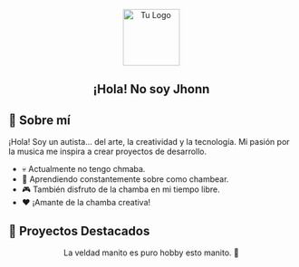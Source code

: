 <!-- Header -->
<p align="center">
  <img width="100px" src="https://raw.githubusercontent.com/jhon50420/imagens-logs/main/logo%20util%201.svg" align="center" alt="Tu Logo" />
  <h2 align="center">¡Hola! No soy Jhonn </h2>
</p>

<!-- About Me Section -->
## 🎨 Sobre mí
¡Hola! Soy un autista... del arte, la creatividad y la tecnología. Mi pasión por la musica me inspira a crear proyectos de desarrollo.

- 💀 Actualmente no tengo chmaba.
- 🌱 Aprendiendo constantemente sobre como chambear.
- 🎮 También disfruto de la chamba en mi tiempo libre.
- ❤️ ¡Amante de la chamba creativa!

<!-- Featured Projects Section -->
## 🚀 Proyectos Destacados
<!--
### [Nombre del Proyecto 1]
Breve descripción del proyecto. ¡Añade una imagen llamativa!
![Imagen del Proyecto 1](imagen_proyecto1.png)

### [Nombre del Proyecto 2]
Otra descripción emocionante del proyecto. ¡Muestra una imagen para captar la atención!
![Imagen del Proyecto 2](imagen_proyecto2.png)
 -->

<!-- Let's Connect Section
## 🌟 ¡Conéctate Conmigo!
¡Me encantaría compartir ideas o hablar sobre nuestros intereses! Encuéntrame en [red social o plataforma] como [@tuusuario]. ¡No dudes en contactarme!
 -->
<!-- Footer -->
<p align="center">La veldad manito es puro hobby esto manito. 🤑</p>
